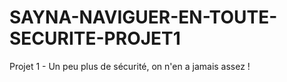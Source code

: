 # SAYNA-NAVIGUER-EN-TOUTE-SECURITE-PROJET1
Projet 1 - Un peu plus de sécurité, on n'en a jamais assez !

